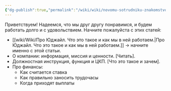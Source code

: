 ```yaml
---
{"dg-publish":true,"permalink":"/wiki/wiki/novomu-sotrudniku-znakomstvo/"}
---
```



Приветствуем!
Надеемся, что мы друг другу понравимся, и будем работать долго и с удовольствием.
Начните пожалуйста с этих статей:

- [[wiki/Wiki/Про Юджайл. Что это такое и как мы в ней работаем.\|Про Юджайл. Что это такое и как мы в ней работаем.]] → начните именно с этой статьи.
- О компании: информация, миссия и ценности. [Читать].
- Должностная инструкция, функция и ЦКП. [Что это такое и зачем].  
- Про финансы:
	- Как считается ставка
	- Как правильно заносить трудочасы
	- Когда приходят выплаты

